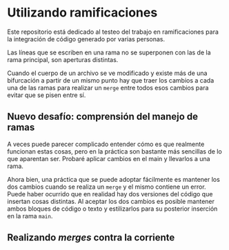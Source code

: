 # Utilizando ramificaciones

Este repositorio está dedicado al testeo del trabajo en ramificaciones para la integración de código generado por varias personas.

Las líneas que se escriben en una rama no se superponen con las de la rama principal, son aperturas distintas.

Cuando el cuerpo de un archivo se ve modificado y existe más de una bifurcación a partir de un mismo punto hay que traer los cambios a cada una de las ramas para realizar un `merge` entre todos esos cambios para evitar que se pisen entre sí.

## Nuevo desafío: comprensión del manejo de ramas

A veces puede parecer complicado entender cómo es que realmente funcionan estas cosas, pero en la práctica son bastante más sencillas de lo que aparentan ser. Probaré aplicar cambios en el main y llevarlos a una rama.

Ahora bien, una práctica que se puede adoptar fácilmente es mantener los dos cambios cuando se realiza un `merge` y el mismo contiene un error. Puede haber ocurrido que en realidad hay dos versiones del código que insertan cosas distintas. Al aceptar los dos cambios es posible mantener ambos bloques de código o texto y estilizarlos para su posterior inserción en la rama `main`.

## Realizando *merges* contra la corriente

